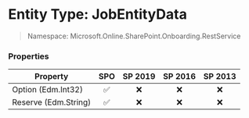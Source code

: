 # Entity Type: JobEntityData

> Namespace: Microsoft.Online.SharePoint.Onboarding.RestService

### Properties

Property | SPO | SP 2019 | SP 2016 | SP 2013
----------|:---:|:-------:|:-------:|:-------:
Option (Edm.Int32) | ✅ | ❌ | ❌ | ❌
Reserve (Edm.String) | ✅ | ❌ | ❌ | ❌